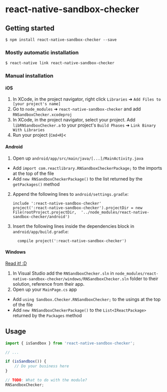 # react-native-sandbox-checker

## Getting started

`$ npm install react-native-sandbox-checker --save`

### Mostly automatic installation

`$ react-native link react-native-sandbox-checker`

### Manual installation


#### iOS

1. In XCode, in the project navigator, right click `Libraries` ➜ `Add Files to [your project's name]`
2. Go to `node_modules` ➜ `react-native-sandbox-checker` and add `RNSandboxChecker.xcodeproj`
3. In XCode, in the project navigator, select your project. Add `libRNSandboxChecker.a` to your project's `Build Phases` ➜ `Link Binary With Libraries`
4. Run your project (`Cmd+R`)<

#### Android

1. Open up `android/app/src/main/java/[...]/MainActivity.java`
  - Add `import com.reactlibrary.RNSandboxCheckerPackage;` to the imports at the top of the file
  - Add `new RNSandboxCheckerPackage()` to the list returned by the `getPackages()` method
2. Append the following lines to `android/settings.gradle`:
  	```
  	include ':react-native-sandbox-checker'
  	project(':react-native-sandbox-checker').projectDir = new File(rootProject.projectDir, 	'../node_modules/react-native-sandbox-checker/android')
  	```
3. Insert the following lines inside the dependencies block in `android/app/build.gradle`:
  	```
      compile project(':react-native-sandbox-checker')
  	```

#### Windows
[Read it! :D](https://github.com/ReactWindows/react-native)

1. In Visual Studio add the `RNSandboxChecker.sln` in `node_modules/react-native-sandbox-checker/windows/RNSandboxChecker.sln` folder to their solution, reference from their app.
2. Open up your `MainPage.cs` app
  - Add `using Sandbox.Checker.RNSandboxChecker;` to the usings at the top of the file
  - Add `new RNSandboxCheckerPackage()` to the `List<IReactPackage>` returned by the `Packages` method


## Usage
```javascript
import { isSandbox } from 'react-native-sandbox-checker';

// ...

if (isSandbox()) {
    // Do your business here
}

// TODO: What to do with the module?
RNSandboxChecker;
```
